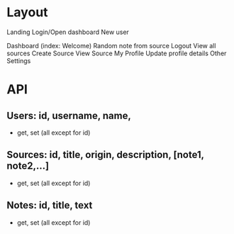 # Layout
Landing
  Login/Open dashboard
  New user

Dashboard (index: Welcome)
  Random note from source
  Logout
  View all sources
    Create Source
    View Source
  My Profile
    Update profile details
    Other Settings 

# API
## Users: id, username, name,
- get, set (all except for id)
## Sources: id, title, origin, description, [note1, note2,...]
- get, set (all except for id)
## Notes: id, title, text 
- get, set (all except for id)